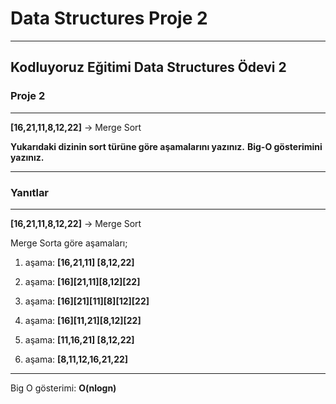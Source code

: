# Data Structures Proje 2
-----

## Kodluyoruz Eğitimi Data Structures Ödevi 2


### Proje 2
---


**[16,21,11,8,12,22]** -> Merge Sort

**Yukarıdaki dizinin sort türüne göre aşamalarını yazınız.**
**Big-O gösterimini yazınız.**

---
### Yanıtlar
---


**[16,21,11,8,12,22]** -> Merge Sort

Merge Sorta göre aşamaları;

 1. aşama: **[16,21,11] [8,12,22]**


 2. aşama: **[16][21,11][8,12][22]**


 3. aşama: **[16][21][11][8][12][22]**


 4. aşama: **[16][11,21][8,12][22]**


 5. aşama: **[11,16,21] [8,12,22]**

6. aşama: **[8,11,12,16,21,22]**

---

Big O gösterimi: **O(nlogn)**